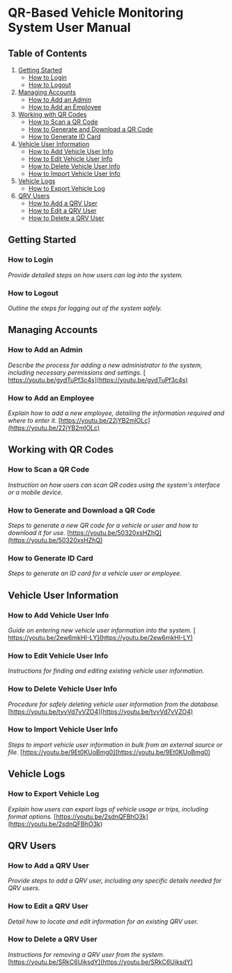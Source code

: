 # QR-Based Vehicle Monitoring System User Manual

## Table of Contents
1. [Getting Started](#getting-started)
    - [How to Login](#how-to-login)
    - [How to Logout](#how-to-logout)
2. [Managing Accounts](#managing-accounts)
    - [How to Add an Admin](#how-to-add-an-admin)
    - [How to Add an Employee](#how-to-add-an-employee)
3. [Working with QR Codes](#working-with-qr-codes)
    - [How to Scan a QR Code](#how-to-scan-a-qr-code)
    - [How to Generate and Download a QR Code](#how-to-generate-and-download-a-qr-code)
    - [How to Generate ID Card](#how-to-generate-id-card)
4. [Vehicle User Information](#vehicle-user-information)
    - [How to Add Vehicle User Info](#how-to-add-vehicle-user-info)
    - [How to Edit Vehicle User Info](#how-to-edit-vehicle-user-info)
    - [How to Delete Vehicle User Info](#how-to-delete-vehicle-user-info)
    - [How to Import Vehicle User Info](#how-to-import-vehicle-user-info)
5. [Vehicle Logs](#vehicle-logs)
    - [How to Export Vehicle Log](#how-to-export-vehicle-log)
6. [QRV Users](#qrv-users)
    - [How to Add a QRV User](#how-to-add-a-qrv-user)
    - [How to Edit a QRV User](#how-to-edit-a-qrv-user)
    - [How to Delete a QRV User](#how-to-delete-a-qrv-user)

## Getting Started

### How to Login
_Provide detailed steps on how users can log into the system._

### How to Logout
_Outline the steps for logging out of the system safely._

## Managing Accounts

### How to Add an Admin
_Describe the process for adding a new administrator to the system, including necessary permissions and settings._
[ https://youtu.be/gydTuPf3c4s](https://youtu.be/gydTuPf3c4s)

### How to Add an Employee
_Explain how to add a new employee, detailing the information required and where to enter it._
[https://youtu.be/22jYB2mlOLc](https://youtu.be/22jYB2mlOLc)

## Working with QR Codes

### How to Scan a QR Code
_Instruction on how users can scan QR codes using the system's interface or a mobile device._
 

### How to Generate and Download a QR Code
_Steps to generate a new QR code for a vehicle or user and how to download it for use._
[https://youtu.be/50320xsHZhQ](https://youtu.be/50320xsHZhQ)

### How to Generate ID Card
_Steps to generate an ID card for a vehicle user or employee._

## Vehicle User Information

### How to Add Vehicle User Info
_Guide on entering new vehicle user information into the system._
[ https://youtu.be/2ew6mkHI-LY](https://youtu.be/2ew6mkHI-LY)

### How to Edit Vehicle User Info
_Instructions for finding and editing existing vehicle user information._


### How to Delete Vehicle User Info
_Procedure for safely deleting vehicle user information from the database._
[https://youtu.be/tyvVd7vVZO4](https://youtu.be/tyvVd7vVZO4)

### How to Import Vehicle User Info
_Steps to import vehicle user information in bulk from an external source or file._
[https://youtu.be/9Et0KUoBmg0](https://youtu.be/9Et0KUoBmg0) 

## Vehicle Logs

### How to Export Vehicle Log
_Explain how users can export logs of vehicle usage or trips, including format options._
[https://youtu.be/2sdnQFBhO3k](https://youtu.be/2sdnQFBhO3k)

## QRV Users

### How to Add a QRV User
_Provide steps to add a QRV user, including any specific details needed for QRV users._


### How to Edit a QRV User
_Detail how to locate and edit information for an existing QRV user._
 
 
### How to Delete a QRV User
_Instructions for removing a QRV user from the system._
[https://youtu.be/SRkC6UiksdY](https://youtu.be/SRkC6UiksdY)
